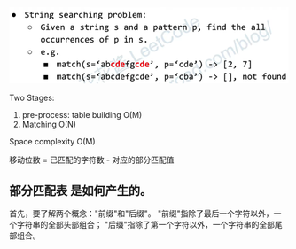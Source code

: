 

![](./string-search.png)

Two Stages:
1. pre-process: table building O(M)
2. Matching O(N)

Space complexity O(M)



移动位数 = 已匹配的字符数 - 对应的部分匹配值

## 部分匹配表 是如何产生的。
首先，要了解两个概念："前缀"和"后缀"。 
"前缀"指除了最后一个字符以外，一个字符串的全部头部组合；
"后缀"指除了第一个字符以外，一个字符串的全部尾部组合。